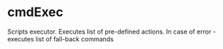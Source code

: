 cmdExec
=======

Scripts executor. Executes list of pre-defined actions. In case of error - executes list of fall-back commands
